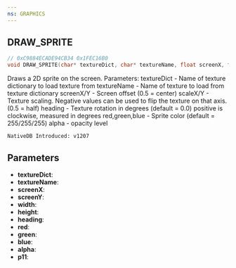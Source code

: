 ```yaml
---
ns: GRAPHICS
---
```

## DRAW_SPRITE

```c
// 0xC9884ECADE94CB34 0x1FEC16B0
void DRAW_SPRITE(char* textureDict, char* textureName, float screenX, float screenY, float width, float height, float heading, int red, int green, int blue, int alpha, BOOL p11);
```

Draws a 2D sprite on the screen.
Parameters:
textureDict - Name of texture dictionary to load texture from
textureName - Name of texture to load from texture dictionary
screenX/Y - Screen offset (0.5 = center)
scaleX/Y - Texture scaling. Negative values can be used to flip the texture on that axis. (0.5 = half)
heading - Texture rotation in degrees (default = 0.0) positive is clockwise, measured in degrees
red,green,blue - Sprite color (default = 255/255/255)
alpha - opacity level

```
NativeDB Introduced: v1207
```

## Parameters
* **textureDict**:
* **textureName**:
* **screenX**:
* **screenY**:
* **width**:
* **height**:
* **heading**:
* **red**:
* **green**:
* **blue**:
* **alpha**:
* **p11**:

